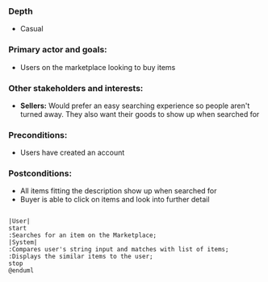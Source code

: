 ### Depth
- Casual
###  Primary actor and goals:
- Users on the marketplace looking to buy items 
### Other stakeholders and interests:
- **Sellers:** Would prefer an easy searching experience so people aren't turned away.  They also want their 
goods to show up when searched for
### Preconditions:
- Users have created an account
### Postconditions:
- All items fitting the description show up when searched for
- Buyer is able to click on items and look into further detail


```plantuml

|User|
start
:Searches for an item on the Marketplace;
|System|
:Compares user's string input and matches with list of items;
:Displays the similar items to the user;
stop
@enduml
```